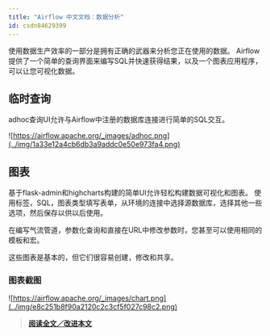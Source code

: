 ```yaml
---
title: "Airflow 中文文档：数据分析"
id: csdn84629399
---
```


使用数据生产效率的一部分是拥有正确的武器来分析您正在使用的数据。 Airflow提供了一个简单的查询界面来编写SQL并快速获得结果，以及一个图表应用程序，可以让您可视化数据。

## 临时查询

adhoc查询UI允许与Airflow中注册的数据库连接进行简单的SQL交互。

![https://airflow.apache.org/_images/adhoc.png](../img/1a33e12a4cb6db3a9addc0e50e973fa4.png)

## 图表

基于flask-admin和highcharts构建的简单UI允许轻松构建数据可视化和图表。 使用标签，SQL，图表类型填写表单，从环境的连接中选择源数据库，选择其他一些选项，然后保存以供以后使用。

在编写气流管道，参数化查询和直接在URL中修改参数时，您甚至可以使用相同的模板和宏。

这些图表是基本的，但它们很容易创建，修改和共享。

### 图表截图

![https://airflow.apache.org/_images/chart.png](../img/e8c251b8f90a2120c2c3cf5f027c98c2.png)

> [**阅读全文／改进本文**](https://github.com/apachecn/airflow-doc-zh/blob/master/zh/21.md)